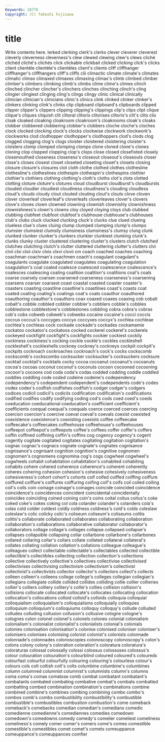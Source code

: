 ```yaml
---
Keywords: 28776 
Copyright: (C) Takeshi Fujisawa
---
```


# title

Write contents here.
lerked clerking clerk's clerks clever cleverer cleverest
cleverly cleverness cleverness's clew clewed clewing clew's clews cliché clichéd
cliché's clichés click clickable clickbait clicked clicking click's clicks client
clientèle clientèle's clientèles client's clients cliff cliffhanger cliffhanger's cliffhangers cliff's
cliffs clii climactic climate climate's climates climatic climax climaxed climaxes
climaxing climax's climb climbed climber climber's climbers climbing climb's climbs
clime clime's climes clinch clinched clincher clincher's clinchers clinches clinching
clinch's cling clingier clingiest clinging cling's clings clingy clinic clinical
clinically clinician clinician's clinicians clinic's clinics clink clinked clinker clinker's
clinkers clinking clink's clinks clip clipboard clipboard's clipboards clipped clipper
clipper's clippers clipping clipping's clippings clip's clips clipt clique clique's
cliques cliquish clit clitoral clitoris clitorises clitoris's clit's clits clix
cloak cloaked cloaking cloakroom cloakroom's cloakrooms cloak's cloaks clobber clobbered
clobbering clobber's clobbers cloche cloche's cloches clock clocked clocking clock's
clocks clockwise clockwork clockwork's clockworks clod clodhopper clodhopper's clodhoppers clod's
clods clog clogged clogging clog's clogs cloister cloistered cloistering cloister's
cloisters clomp clomped clomping clomps clone cloned clone's clones cloning
clop clopped clopping clop's clops close closed closefisted closely closemouthed
closeness closeness's closeout closeout's closeouts closer close's closes closest closet
closeted closeting closet's closets closing closure closure's closures clot cloth
clothe clothed clothes clothesline clothesline's clotheslines clothespin clothespin's clothespins clothier
clothier's clothiers clothing clothing's cloth's cloths clot's clots clotted clotting
cloture cloture's clotures cloud cloudburst cloudburst's cloudbursts clouded cloudier cloudiest
cloudiness cloudiness's clouding cloudless cloud's clouds cloudy clout clouted clouting
clout's clouts clove cloven clover cloverleaf cloverleaf's cloverleafs cloverleaves clover's
clovers clove's cloves clown clowned clowning clownish clownishly clownishness clownishness's
clown's clowns cloy cloyed cloying cloys club clubbed clubbing clubfeet
clubfoot clubfoot's clubhouse clubhouse's clubhouses club's clubs cluck clucked clucking
cluck's clucks clue clued clueing clueless clue's clues cluing clump
clumped clumping clump's clumps clumsier clumsiest clumsily clumsiness clumsiness's clumsy
clung clunk clunked clunker clunker's clunkers clunkier clunkiest clunking clunk's
clunks clunky cluster clustered clustering cluster's clusters clutch clutched clutches
clutching clutch's clutter cluttered cluttering clutter's clutters clvi clvii clxi
clxii clxiv clxix clxvi clxvii cm coach coached coaches coaching
coachman coachman's coachmen coach's coagulant coagulant's coagulants coagulate coagulated coagulates
coagulating coagulation coagulation's coal coaled coalesce coalesced coalescence coalescence's coalesces
coalescing coaling coalition coalition's coalitions coal's coals coarse coarsely coarsen
coarsened coarseness coarseness's coarsening coarsens coarser coarsest coast coastal coasted
coaster coaster's coasters coasting coastline coastline's coastlines coast's coasts coat
coated coating coating's coatings coat's coats coauthor coauthored coauthoring coauthor's
coauthors coax coaxed coaxes coaxing cob cobalt cobalt's cobble cobbled
cobbler cobbler's cobblers cobble's cobbles cobblestone cobblestone's cobblestones cobbling cobra
cobra's cobras cob's cobs cobweb cobweb's cobwebs cocaine cocaine's cocci
coccis coccus coccus's coccyges coccyx coccyxes coccyx's cochlea cochleae cochlea's
cochleas cock cockade cockade's cockades cockamamie cockatoo cockatoo's cockatoos cocked
cockerel cockerel's cockerels cockeyed cockfight cockfight's cockfights cockier cockiest cockily
cockiness cockiness's cocking cockle cockle's cockles cockleshell cockleshell's cockleshells cockney
cockney's cockneys cockpit cockpit's cockpits cockroach cockroaches cockroach's cock's cocks
cockscomb cockscomb's cockscombs cocksucker cocksucker's cocksuckers cocksure cocktail cocktail's cocktails
cocky cocoa cocoanut cocoanut's cocoanuts cocoa's cocoas coconut coconut's coconuts
cocoon cocooned cocooning cocoon's cocoons cod coda coda's codas codded
codding coddle coddled coddles coddling code coded codeine codeine's codependency
codependency's codependent codependent's codependents code's codes codex codex's codfish codfishes
codfish's codger codger's codgers codices codicil codicil's codicils codification codification's
codifications codified codifies codify codifying coding cod's cods coed coed's
coeds coeducation coeducational coeducation's coefficient coefficient's coefficients coequal coequal's coequals
coerce coerced coerces coercing coercion coercion's coercive coeval coeval's coevals
coexist coexisted coexistence coexistence's coexisting coexists coffee coffeecake coffeecake's coffeecakes
coffeehouse coffeehouse's coffeehouses coffeepot coffeepot's coffeepots coffee's coffees coffer coffer's
coffers coffin coffined coffining coffin's coffins cog cogency cogency's cogent
cogently cogitate cogitated cogitates cogitating cogitation cogitation's cognac cognac's cognacs
cognate cognate's cognates cognisance cognisance's cognisant cognition cognition's cognitive cognomen
cognomen's cognomens cognomina cog's cogs cogwheel cogwheel's cogwheels cohabit cohabitation
cohabitation's cohabited cohabiting cohabits cohere cohered coherence coherence's coherent coherently
coheres cohering cohesion cohesion's cohesive cohesively cohesiveness cohesiveness's cohort cohort's
cohorts coif coifed coiffed coiffing coiffure coiffured coiffure's coiffures coiffuring
coifing coif's coifs coil coiled coiling coil's coils coin coinage
coinage's coinages coincide coincided coincidence coincidence's coincidences coincident coincidental coincidentally
coincides coinciding coined coining coin's coins coital coitus coitus's coke
coked coke's cokes coking col cola colander colander's colanders cola's
colas cold colder coldest coldly coldness coldness's cold's colds coleslaw
coleslaw's colic colicky colic's coliseum coliseum's coliseums colitis colitis's collaborate
collaborated collaborates collaborating collaboration collaboration's collaborations collaborative collaborator collaborator's collaborators
collage collage's collages collapse collapsed collapse's collapses collapsible collapsing collar
collarbone collarbone's collarbones collared collaring collar's collars collate collated collateral
collateral's collates collating collation collation's collations colleague colleague's colleagues collect
collectable collectable's collectables collected collectible collectible's collectibles collecting collection collection's
collections collective collectively collective's collectives collectivise collectivised collectivises collectivising collectivism
collectivism's collectivist collectivist's collectivists collector collector's collectors collect's collects colleen
colleen's colleens college college's colleges collegian collegian's collegians collegiate collide
collided collides colliding collie collier collieries collier's colliers colliery colliery's
collie's collies collision collision's collisions collocate collocated collocate's collocates collocating
collocation collocation's collocations colloid colloid's colloids colloquia colloquial colloquialism colloquialism's
colloquialisms colloquially colloquies colloquium colloquium's colloquiums colloquy colloquy's collude colluded
colludes colluding collusion collusion's collusive cologne cologne's colognes colon colonel
colonel's colonels colones colonial colonialism colonialism's colonialist colonialist's colonialists colonial's
colonials colonies colonisation colonisation's colonise colonised coloniser coloniser's colonisers colonises
colonising colonist colonist's colonists colonnade colonnade's colonnades colonoscopies colonoscopy colonoscopy's
colon's colons colony colony's coloration coloration's coloratura coloratura's coloraturas colossal
colossally colossi colossus colossuses colossus's colour colouration colouration's colourblind coloured
coloured's coloureds colourfast colourful colourfully colouring colouring's colourless colour's colours
cols colt coltish colt's colts columbine columbine's columbines column columned
columnist columnist's columnists column's columns coma coma's comas comatose comb
combat combatant combatant's combatants combated combating combative combat's combats combatted
combatting combed combination combination's combinations combine combined combine's combines combing
combining combo combo's combos comb's combs combustibility combustibility's combustible combustible's
combustibles combustion combustion's come comeback comeback's comebacks comedian comedian's comedians
comedic comedienne comedienne's comediennes comedies comedown comedown's comedowns comedy comedy's
comelier comeliest comeliness comeliness's comely comer comer's comers come's comes
comestible comestible's comestibles comet comet's comets comeuppance comeuppance's comeuppances comfier
